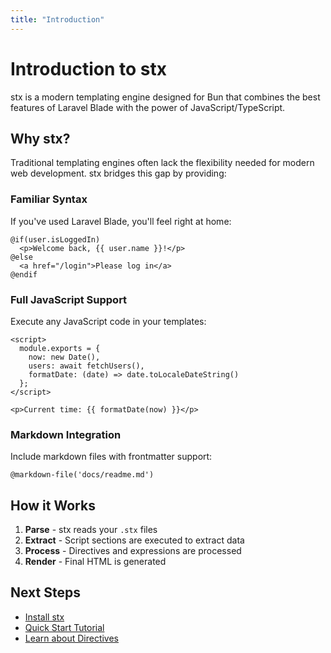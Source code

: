 ```yaml
---
title: "Introduction"
---
```


# Introduction to stx

stx is a modern templating engine designed for Bun that combines the best features of Laravel Blade with the power of JavaScript/TypeScript.

## Why stx?

Traditional templating engines often lack the flexibility needed for modern web development. stx bridges this gap by providing:

### Familiar Syntax

If you've used Laravel Blade, you'll feel right at home:

```stx
@if(user.isLoggedIn)
  <p>Welcome back, {{ user.name }}!</p>
@else
  <a href="/login">Please log in</a>
@endif
```

### Full JavaScript Support

Execute any JavaScript code in your templates:

```stx
<script>
  module.exports = {
    now: new Date(),
    users: await fetchUsers(),
    formatDate: (date) => date.toLocaleDateString()
  };
</script>

<p>Current time: {{ formatDate(now) }}</p>
```

### Markdown Integration

Include markdown files with frontmatter support:

```stx
@markdown-file('docs/readme.md')
```

## How it Works

1. **Parse** - stx reads your `.stx` files
2. **Extract** - Script sections are executed to extract data
3. **Process** - Directives and expressions are processed
4. **Render** - Final HTML is generated

## Next Steps

- [Install stx](/guide/install)
- [Quick Start Tutorial](/guide/quickstart)
- [Learn about Directives](/api/directives)
